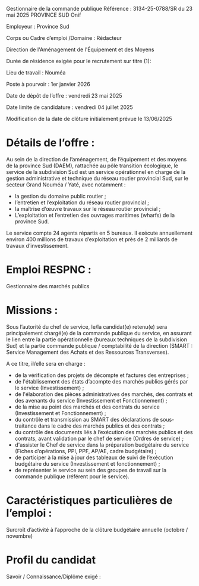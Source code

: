 
Gestionnaire de la commande publique
Référence : 3134-25-0788/SR du 23 mai 2025
PROVINCE SUD
Onif


Employeur : Province Sud

Corps ou Cadre d’emploi /Domaine : Rédacteur

Direction de l'Aménagement de l'Équipement et des Moyens

Durée de résidence exigée pour le recrutement sur titre (1):

Lieu de travail : Nouméa

Poste à pourvoir : 1er janvier 2026

Date de dépôt de l’offre : vendredi 23 mai 2025

Date limite de candidature : vendredi 04 juillet 2025

Modification de la date de clôture initialement prévue le 13/06/2025

# Détails de l’offre :

Au sein de la direction de l’aménagement, de l’équipement et des moyens de la province Sud (DAEM), rattachée au pôle transition écologique, le service de la subdivision Sud est un service opérationnel en charge de la gestion administrative et technique du réseau routier provincial Sud, sur le secteur Grand Nouméa / Yaté, avec notamment :

- la gestion du domaine public routier ;
- l’entretien et l’exploitation du réseau routier provincial ;
- la maîtrise d’œuvre travaux sur le réseau routier provincial ;
- L’exploitation et l’entretien des ouvrages maritimes (wharfs) de la province Sud.

Le service compte 24 agents répartis en 5 bureaux. Il exécute annuellement environ 400 millions de travaux d’exploitation et près de 2 milliards de travaux d’investissement.

# Emploi RESPNC :

Gestionnaire des marchés publics

# Missions :

Sous l’autorité du chef de service, le/la candidat(e) retenu(e) sera principalement chargé(e) de la commande publique du service, en assurant le lien entre la partie opérationnelle (bureaux techniques de la subdivision Sud) et la partie commande publique / comptabilité de la direction (SMART : Service Management des Achats et des Ressources Transverses).

A ce titre, il/elle sera en charge :

- de la vérification des projets de décompte et factures des entreprises ;
- de l'établissement des états d’acompte des marchés publics gérés par le service (Investissement) ;
- de l'élaboration des pièces administratives des marchés, des contrats et des avenants du service (Investissement et Fonctionnement) ;
- de la mise au point des marchés et des contrats du service (Investissement et Fonctionnement) ;
- du contrôle et transmission au SMART des déclarations de sous-traitance dans le cadre des marchés publics et des contrats ;
- du contrôle des documents liés à l’exécution des marchés publics et des contrats, avant validation par le chef de service (Ordres de service) ;
- d'assister le Chef de service dans la préparation budgétaire du service (Fiches d’opérations, PPI, PPF, AP/AE, cadre budgétaire) ;
- de participer à la mise à jour des tableaux de suivi de l’exécution budgétaire du service (Investissement et fonctionnement) ;
- de représenter le service au sein des groupes de travail sur la commande publique (référent pour le service).

# Caractéristiques particulières de l’emploi :

Surcroît d’activité à l’approche de la clôture budgétaire annuelle (octobre / novembre)

# Profil du candidat

Savoir / Connaissance/Diplôme exigé :

